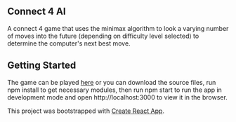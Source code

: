 ## Connect 4 AI
A connect 4 game that uses the minimax algorithm to look a varying number of moves into the future (depending on difficulty level selected) to determine the computer's next best move. 

## Getting Started
The game can be played [here](https://connect-4-ai.herokuapp.com/) or 
you can download the source files, 
run npm install to get necessary modules, 
then run npm start to run the app in development mode and 
open http://localhost:3000 to view it in the browser.


This project was bootstrapped with [Create React App](https://github.com/facebookincubator/create-react-app).
